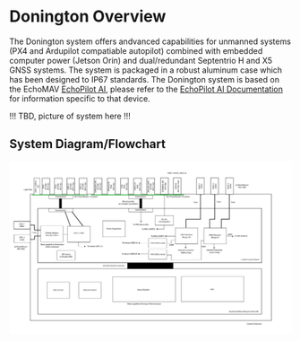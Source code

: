 # Donington Overview 

The Donington system offers andvanced capabilities for unmanned systems (PX4 and Ardupilot compatiable autopilot) combined with embedded computer power (Jetson Orin) and dual/redundant Septentrio H and X5 GNSS systems. The system is packaged in a robust aluminum case which has been designed to IP67 standards. The Donington system is based on the EchoMAV [EchoPilot AI](https://echomav.com/product/echopilot-ai/), please refer to the [EchoPilot AI Documentation](https://echomav.github.io/docs/latest/echopilot_ai/) for information specific to that device.

!!!
TBD, picture of system here
!!!

## System Diagram/Flowchart

![Flow Chart](assets/flow_chart.png)